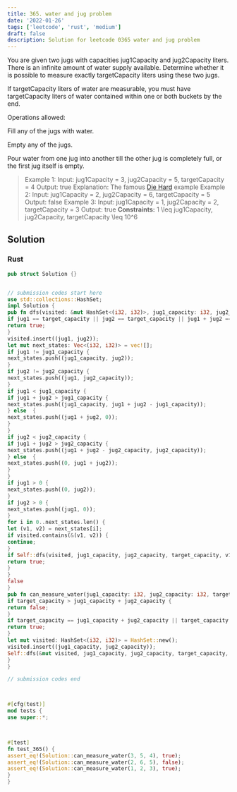 ```yaml
---
title: 365. water and jug problem
date: '2022-01-26'
tags: ['leetcode', 'rust', 'medium']
draft: false
description: Solution for leetcode 0365 water and jug problem
---
```




You are given two jugs with capacities jug1Capacity and jug2Capacity liters. There is an infinite amount of water supply available. Determine whether it is possible to measure exactly targetCapacity liters using these two jugs.

If targetCapacity liters of water are measurable, you must have targetCapacity liters of water contained within one or both buckets by the end.

Operations allowed:



Fill any of the jugs with water.

Empty any of the jugs.

Pour water from one jug into another till the other jug is completely full, or the first jug itself is empty.





>   Example 1:
>   Input: jug1Capacity <TeX>=</TeX> 3, jug2Capacity <TeX>=</TeX> 5, targetCapacity <TeX>=</TeX> 4
>   Output: true
>   Explanation: The famous [Die Hard](https://www.youtube.com/watch?v=BVtQNK_ZUJg&amp;ab_channel=notnek01) example
>   Example 2:
>   Input: jug1Capacity <TeX>=</TeX> 2, jug2Capacity <TeX>=</TeX> 6, targetCapacity <TeX>=</TeX> 5
>   Output: false
>   Example 3:
>   Input: jug1Capacity <TeX>=</TeX> 1, jug2Capacity <TeX>=</TeX> 2, targetCapacity <TeX>=</TeX> 3
>   Output: true
**Constraints:**
>   	1 <TeX>\leq</TeX> jug1Capacity, jug2Capacity, targetCapacity <TeX>\leq</TeX> 10^6


## Solution


### Rust
```rust
pub struct Solution {}


// submission codes start here
use std::collections::HashSet;
impl Solution {
pub fn dfs(visited: &mut HashSet<(i32, i32)>, jug1_capacity: i32, jug2_capacity: i32, target_capacity: i32, jug1: i32, jug2: i32) -> bool {
if jug1 == target_capacity || jug2 == target_capacity || jug1 + jug2 == target_capacity {
return true;
}
visited.insert((jug1, jug2));
let mut next_states: Vec<(i32, i32)> = vec![];
if jug1 != jug1_capacity {
next_states.push((jug1_capacity, jug2));
}
if jug2 != jug2_capacity {
next_states.push((jug1, jug2_capacity));
}
if jug1 < jug1_capacity {
if jug1 + jug2 > jug1_capacity {
next_states.push((jug1_capacity, jug1 + jug2 - jug1_capacity));
} else  {
next_states.push((jug1 + jug2, 0));
}
}
if jug2 < jug2_capacity {
if jug1 + jug2 > jug2_capacity {
next_states.push((jug1 + jug2 - jug2_capacity, jug2_capacity));
} else  {
next_states.push((0, jug1 + jug2));
}
}
if jug1 > 0 {
next_states.push((0, jug2));
}
if jug2 > 0 {
next_states.push((jug1, 0));
}
for i in 0..next_states.len() {
let (v1, v2) = next_states[i];
if visited.contains(&(v1, v2)) {
continue;
}
if Self::dfs(visited, jug1_capacity, jug2_capacity, target_capacity, v1, v2) {
return true;
}
}
false
}
pub fn can_measure_water(jug1_capacity: i32, jug2_capacity: i32, target_capacity: i32) -> bool {
if target_capacity > jug1_capacity + jug2_capacity {
return false;
}
if target_capacity == jug1_capacity + jug2_capacity || target_capacity == jug1_capacity || target_capacity == jug2_capacity {
return true;
}
let mut visited: HashSet<(i32, i32)> = HashSet::new();
visited.insert((jug1_capacity, jug2_capacity));
Self::dfs(&mut visited, jug1_capacity, jug2_capacity, target_capacity, 0, 0)
}
}

// submission codes end



#[cfg(test)]
mod tests {
use super::*;



#[test]
fn test_365() {
assert_eq!(Solution::can_measure_water(3, 5, 4), true);
assert_eq!(Solution::can_measure_water(2, 6, 5), false);
assert_eq!(Solution::can_measure_water(1, 2, 3), true);
}
}

```

